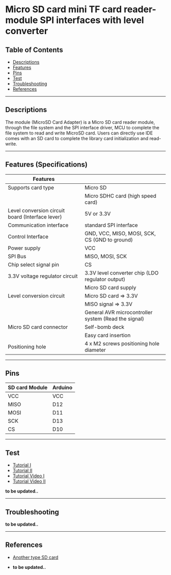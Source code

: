 # Micro SD card mini TF card reader-module SPI interfaces with level converter

## Table of Contents

-   [Descriptions](#descriptions)
-   [Features](#features)
-   [Pins](#pins)
-   [Test](#test-code)
-   [Troubleshooting](#troubleshooting)
-   [References](#references)

---

## Descriptions

The module (MicroSD Card Adapter) is a Micro SD card reader module, through the file system and the SPI interface driver, MCU to complete the file system to read and write MicroSD card.
Users can directly use IDE comes with an SD card to complete the library card initialization and read-write.

---

## Features (Specifications)

| Features                                         |                                                      |
| ------------------------------------------------ | ---------------------------------------------------- |
| Supports card type                               | Micro SD                                             |
|                                                  | Micro SDHC card (high speed card)                    |
| Level conversion circuit board (Interface lever) | 5V or 3.3V                                           |
| Communication interface                          | standard SPI interface                               |
| Control Interface                                | GND, VCC, MISO, MOSI, SCK, CS (GND to ground)        |
| Power supply                                     | VCC                                                  |
| SPI Bus                                          | MISO, MOSI, SCK                                      |
| Chip select signal pin                           | CS                                                   |
| 3.3V voltage regulator circuit                   | 3.3V level converter chip (LDO regulator output)     |
|                                                  | Micro SD card supply                                 |
| Level conversion circuit                         | Micro SD card => 3.3V                                |
|                                                  | MISO signal => 3.3V                                  |
|                                                  | General AVR microcontroller system (Read the signal) |
| Micro SD card connector                          | Self-bomb deck                                       |
|                                                  | Easy card insertion                                  |
| Positioning hole                                 | 4 x M2 screws positioning hole diameter              |

---

## Pins

| SD card Module | Arduino |
| -------------- | ------- |
| VCC            | VCC     |
| MISO           | D12     |
| MOSI           | D11     |
| SCK            | D13     |
| CS             | D10     |

---

## Test

-   [Tutorial I](https://www.electronics-lab.com/project/interfacing-arduino-micro-sd-card-module/)
-   [Tutorial II](https://lastminuteengineers.com/arduino-micro-sd-card-module-tutorial/)
-   [Tutorial Video I](https://www.youtube.com/watch?v=PQhQfww-qGQ)
-   [Tutorial Video II](https://youtu.be/sS_oW81NweI)

**to be updated..**

---

## Troubleshooting

**to be updated..**

---

## References

-   [Another type SD card](https://randomnerdtutorials.com/guide-to-sd-card-module-with-arduino/)

-   **to be updated..**
